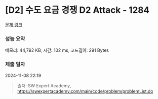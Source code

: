 # [D2] 수도 요금 경쟁 D2 Attack - 1284 

[문제 링크](https://swexpertacademy.com/main/code/problem/problemDetail.do?contestProbId=AV189xUaI8UCFAZN) 

### 성능 요약

메모리: 44,792 KB, 시간: 102 ms, 코드길이: 291 Bytes

### 제출 일자

2024-11-08 22:19



> 출처: SW Expert Academy, https://swexpertacademy.com/main/code/problem/problemList.do